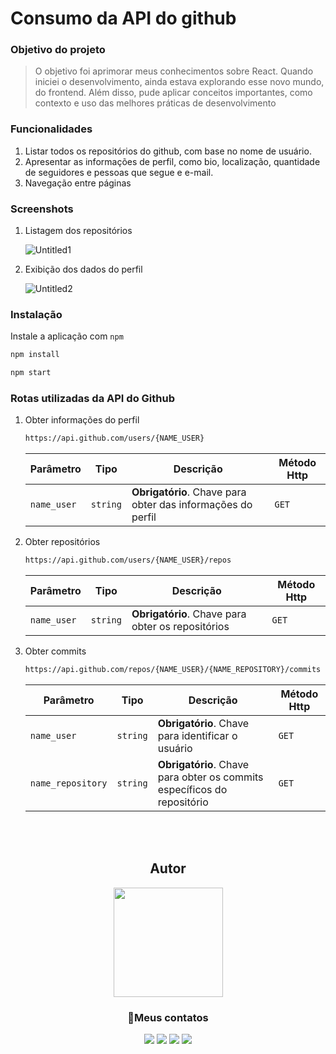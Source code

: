 # Consumo da API do github

### Objetivo do projeto

> O objetivo foi aprimorar meus conhecimentos sobre React. Quando iniciei o desenvolvimento, ainda estava explorando esse novo mundo, do frontend. Além disso, pude aplicar conceitos importantes, como contexto e uso das melhores práticas de desenvolvimento
> 

### Funcionalidades

1. Listar todos os repositórios do github, com base no nome de usuário.
2. Apresentar as informações de perfil, como bio, localização, quantidade de seguidores e pessoas que segue e e-mail.
3. Navegação entre páginas

### Screenshots

1. Listagem dos repositórios
    
    ![Untitled1](https://user-images.githubusercontent.com/58925056/233652903-9fa77573-6312-4f50-8052-c5c85b6cd0f0.png)
    
2. Exibição dos dados do perfil

    ![Untitled2](https://user-images.githubusercontent.com/58925056/233653130-5255c8f5-25b1-4107-86a2-7da086960cb4.png)

### Instalação

Instale a aplicação com `npm`

```bash
npm install
```

```bash
npm start
```

### Rotas utilizadas da API do Github

1. Obter informações do perfil
    
    ```bash
    https://api.github.com/users/{NAME_USER}
    ```
    
    | Parâmetro | Tipo | Descrição | Método Http |
    | --- | --- | --- | --- |
    | `name_user` | `string` | **Obrigatório**. Chave para obter das informações do perfil | `GET` |
2. Obter repositórios
    
    ```bash
    https://api.github.com/users/{NAME_USER}/repos
    ```
    
    | Parâmetro | Tipo | Descrição | Método Http |
    | --- | --- | --- | --- |
    | `name_user` | `string` | **Obrigatório**. Chave para obter os repositórios | `GET` |
3. Obter commits
    
    ```bash
    https://api.github.com/repos/{NAME_USER}/{NAME_REPOSITORY}/commits
    ```
    
    | Parâmetro | Tipo | Descrição | Método Http |
    | --- | --- | --- | --- |
    | `name_user` | `string` | **Obrigatório**. Chave para identificar o usuário | `GET` |
    | `name_repository` | `string` | **Obrigatório**. Chave para obter os commits específicos do repositório | `GET` |

<br>
<br>
<div align="center">
    <h2>Autor</h2>
    <img src="https://user-images.githubusercontent.com/58925056/157934762-1b63b01a-92c4-4a5a-8cf3-1787c894c565.png" width=175px>
    <h3>📲Meus contatos</h3>
    <a href="https://instagram.com/tiago_lopes_14" target="_blank"><img src="https://img.shields.io/badge/-Instagram-%23E4405F?style=for-the-badge&logo=instagram&logoColor=white" target="_blank"></a> 
    <a href="mailto:saxtiago@gmailcom"><img src="https://img.shields.io/badge/-Gmail-%23333?style=for-the-badge&logo=gmail&logoColor=white" target="_blank"></a>
    <a href="https://www.linkedin.com/in/tiagolopesdeveloper/" target="_blank"><img src="https://img.shields.io/badge/-LinkedIn-%230077B5?style=for-the-badge&logo=linkedin&logoColor=white" target="_blank"></a>
    <a href="https://t.me/tiagoLopesDev" target="_blank"><img src="https://img.shields.io/badge/Telegram-2CA5E0?style=for-the-badge&logo=telegram&logoColor=white" target="_blank"></a>
</div>
